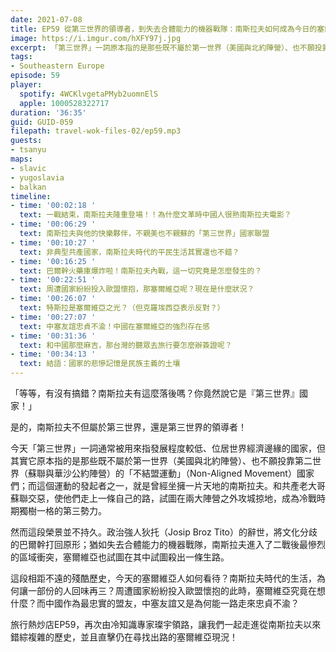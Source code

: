 ```yaml
---
date: 2021-07-08
title: EP59 從第三世界的領導者，到失去合體能力的機器戰隊：南斯拉夫如何成為今日的塞爾維亞 ft. 每日一冷 Mr Holiday 郭璨宇
image: https://i.imgur.com/hXFY97j.jpg
excerpt: 「第三世界」一詞原本指的是那些既不屬於第一世界（美國與北約陣營）、也不願投靠第二世界（蘇聯與華沙公約陣營）的「不結盟運動」國家們；而這個運動的發起者之一，就是曾經坐擁一片天地的南斯拉夫。從當年的輝煌，又經歷多年戰火，最後是如何蛻變成今天的塞爾維亞？和我們一起繼續認識這個國家吧！
tags:
- Southeastern Europe
episode: 59
player:
  spotify: 4WCKlvgetaPMyb2uomnElS
  apple: 1000528322717
duration: '36:35'
guid: GUID-059
filepath: travel-wok-files-02/ep59.mp3
guests:
- tsanyu
maps:
- slavic
- yugoslavia
- balkan
timeline:
- time: '00:02:18 '
  text: 一戰結束，南斯拉夫隆重登場！！為什麼文革時中國人很熟南斯拉夫電影？
- time: '00:06:29 '
  text: 南斯拉夫與他的快樂夥伴，不親美也不親蘇的「第三世界」國家聯盟
- time: '00:10:27 '
  text: 非典型共產國家，南斯拉夫時代的平民生活其實還也不錯？
- time: '00:16:25 '
  text: 巴爾幹火藥庫爆炸啦！南斯拉夫內戰，這一切究竟是怎麼發生的？
- time: '00:22:51 '
  text: 周遭國家紛紛投入歐盟懷抱，那塞爾維亞呢？現在是什麼狀況？
- time: '00:26:07 '
  text: 特斯拉是塞爾維亞之光？（但克羅埃西亞表示反對？）
- time: '00:27:07 '
  text: 中塞友誼忠貞不渝！中國在塞爾維亞的強烈存在感
- time: '00:31:36 '
  text: 和中國那麼麻吉，那台灣的聽眾去旅行要怎麼辦簽證呢？
- time: '00:34:13 '
  text: 結語：國家的悲慘記憶是民族主義的土壤
---
```


「等等，有沒有搞錯？南斯拉夫有這麼落後嗎？你竟然說它是『第三世界』國家！」

是的，南斯拉夫不但屬於第三世界，還是第三世界的領導者！

今天「第三世界」一詞通常被用來指發展程度較低、位居世界經濟邊緣的國家，但其實它原本指的是那些既不屬於第一世界（美國與北約陣營）、也不願投靠第二世界（蘇聯與華沙公約陣營）的「不結盟運動」（Non-Aligned Movement）國家們；而這個運動的發起者之一，就是曾經坐擁一片天地的南斯拉夫。和共產老大哥蘇聯交惡，使他們走上一條自己的路，試圖在兩大陣營之外攻城掠地，成為冷戰時期獨樹一格的第三勢力。

然而這段榮景並不持久。政治強人狄托（Josip Broz Tito）的辭世，將文化分歧的巴爾幹打回原形；猶如失去合體能力的機器戰隊，南斯拉夫進入了二戰後最慘烈的區域衝突，塞爾維亞也試圖在其中試圖殺出一條生路。

這段相距不遠的殘酷歷史，今天的塞爾維亞人如何看待？南斯拉夫時代的生活，為何讓一部份的人回味再三？周遭國家紛紛投入歐盟懷抱的此時，塞爾維亞究竟在想什麼？而中國作為最忠實的盟友，中塞友誼又是為何能一路走來忠貞不渝？

旅行熱炒店EP59，再次由冷知識專家璨宇領路，讓我們一起走進從南斯拉夫以來錯綜複雜的歷史，並且直擊仍在尋找出路的塞爾維亞現況！

